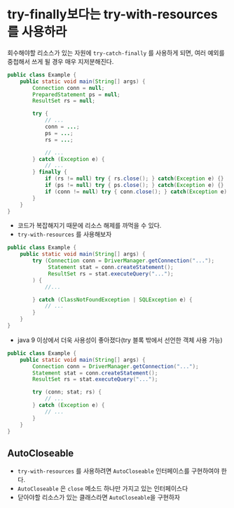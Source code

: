 # try-finally보다는 try-with-resources를 사용하라
회수해야할 리소스가 있는 자원에 `try-catch-finally` 를 사용하게 되면, 
여러 예외를 중첩해서 쓰게 될 경우 매우 지저분해진다.

```java
public class Example {
	public static void main(String[] args) {
		Connection conn = null;
		PreparedStatement ps = null;
		ResultSet rs = null;

		try {
			// ...
			conn = ...;
			ps = ...;
			rs = ...;

			// ...
		} catch (Exception e) {
			// ...
		} finally {
			if (rs != null) try { rs.close(); } catch(Exception e) {}
			if (ps != null) try { ps.close(); } catch(Exception e) {}
			if (conn != null) try { conn.close(); } catch(Exception e) {}
		}
	}
}
```
- 코드가 복잡해지기 때문에 리소스 해제를 까먹을 수 있다.
- `try-with-resources` 를 사용해보자
```java
public class Example {
	public static void main(String[] args) {
		try (Connection conn = DriverManager.getConnection("...");
			 Statement stat = conn.createStatement();
			 ResultSet rs = stat.executeQuery("...");
        ) {
			//...

		} catch (ClassNotFoundException | SQLException e) {
			// ...
		}
	}
}
```

- java 9 이상에서 더욱 사용성이 좋아졌다(try 블록 밖에서 선언한 객체 사용 가능)
```java
public class Example {
	public static void main(String[] args) {
		Connection conn = DriverManager.getConnection("...");
		Statement stat = conn.createStatement();
		ResultSet rs = stat.executeQuery("...");

		try (conn; stat; rs) {
			// ...
		} catch (Exception e) {
			// ...
		}
	}
}
```

## AutoCloseable
- `try-with-resources` 를 사용하려면 `AutoCloseable` 인터페이스를 구현하여야 한다.
- `AutoCloseable` 은 `close` 메소드 하나만 가지고 있는 인터페이스다
- 닫아야할 리소스가 있는 클래스라면 `AutoCloseable`을 구현하자